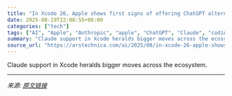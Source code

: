 ```yaml
---
title: "In Xcode 26, Apple shows first signs of offering ChatGPT alternatives"
date: 2025-08-19T22:08:55+08:00
categories: ["tech"]
tags: ["AI", "Apple", "Anthropic", "apple", "ChatGPT", "Claude", "coding", "IDE", "openai", "Opus", "Programming", "software development", "Swift", "Xcode"]
summary: "Claude support in Xcode heralds bigger moves across the ecosystem."
source_url: "https://arstechnica.com/ai/2025/08/in-xcode-26-apple-shows-first-signs-of-offering-chatgpt-alternatives/"
---
```


Claude support in Xcode heralds bigger moves across the ecosystem.

---

*来源: [原文链接](https://arstechnica.com/ai/2025/08/in-xcode-26-apple-shows-first-signs-of-offering-chatgpt-alternatives/)*
